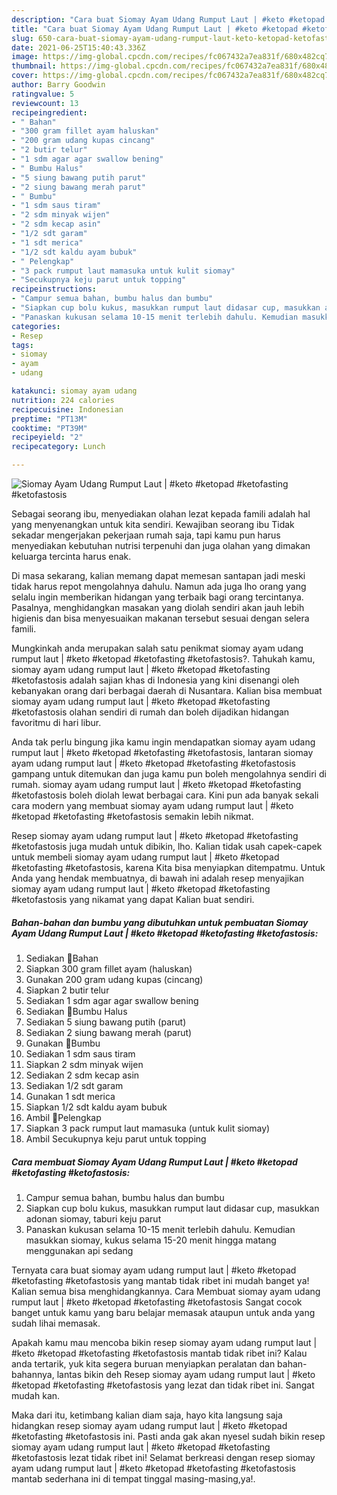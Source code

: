 ```yaml
---
description: "Cara buat Siomay Ayam Udang Rumput Laut | #keto #ketopad #ketofasting #ketofastosis yang lezat dan Mudah Dibuat"
title: "Cara buat Siomay Ayam Udang Rumput Laut | #keto #ketopad #ketofasting #ketofastosis yang lezat dan Mudah Dibuat"
slug: 650-cara-buat-siomay-ayam-udang-rumput-laut-keto-ketopad-ketofasting-ketofastosis-yang-lezat-dan-mudah-dibuat
date: 2021-06-25T15:40:43.336Z
image: https://img-global.cpcdn.com/recipes/fc067432a7ea831f/680x482cq70/siomay-ayam-udang-rumput-laut-keto-ketopad-ketofasting-ketofastosis-foto-resep-utama.jpg
thumbnail: https://img-global.cpcdn.com/recipes/fc067432a7ea831f/680x482cq70/siomay-ayam-udang-rumput-laut-keto-ketopad-ketofasting-ketofastosis-foto-resep-utama.jpg
cover: https://img-global.cpcdn.com/recipes/fc067432a7ea831f/680x482cq70/siomay-ayam-udang-rumput-laut-keto-ketopad-ketofasting-ketofastosis-foto-resep-utama.jpg
author: Barry Goodwin
ratingvalue: 5
reviewcount: 13
recipeingredient:
- " Bahan"
- "300 gram fillet ayam haluskan"
- "200 gram udang kupas cincang"
- "2 butir telur"
- "1 sdm agar agar swallow bening"
- " Bumbu Halus"
- "5 siung bawang putih parut"
- "2 siung bawang merah parut"
- " Bumbu"
- "1 sdm saus tiram"
- "2 sdm minyak wijen"
- "2 sdm kecap asin"
- "1/2 sdt garam"
- "1 sdt merica"
- "1/2 sdt kaldu ayam bubuk"
- " Pelengkap"
- "3 pack rumput laut mamasuka untuk kulit siomay"
- "Secukupnya keju parut untuk topping"
recipeinstructions:
- "Campur semua bahan, bumbu halus dan bumbu"
- "Siapkan cup bolu kukus, masukkan rumput laut didasar cup, masukkan adonan siomay, taburi keju parut"
- "Panaskan kukusan selama 10-15 menit terlebih dahulu. Kemudian masukkan siomay, kukus selama 15-20 menit hingga matang menggunakan api sedang"
categories:
- Resep
tags:
- siomay
- ayam
- udang

katakunci: siomay ayam udang 
nutrition: 224 calories
recipecuisine: Indonesian
preptime: "PT13M"
cooktime: "PT39M"
recipeyield: "2"
recipecategory: Lunch

---
```



![Siomay Ayam Udang Rumput Laut | #keto #ketopad #ketofasting #ketofastosis](https://img-global.cpcdn.com/recipes/fc067432a7ea831f/680x482cq70/siomay-ayam-udang-rumput-laut-keto-ketopad-ketofasting-ketofastosis-foto-resep-utama.jpg)

Sebagai seorang ibu, menyediakan olahan lezat kepada famili adalah hal yang menyenangkan untuk kita sendiri. Kewajiban seorang ibu Tidak sekadar mengerjakan pekerjaan rumah saja, tapi kamu pun harus menyediakan kebutuhan nutrisi terpenuhi dan juga olahan yang dimakan keluarga tercinta harus enak.

Di masa  sekarang, kalian memang dapat memesan santapan jadi meski tidak harus repot mengolahnya dahulu. Namun ada juga lho orang yang selalu ingin memberikan hidangan yang terbaik bagi orang tercintanya. Pasalnya, menghidangkan masakan yang diolah sendiri akan jauh lebih higienis dan bisa menyesuaikan makanan tersebut sesuai dengan selera famili. 



Mungkinkah anda merupakan salah satu penikmat siomay ayam udang rumput laut | #keto #ketopad #ketofasting #ketofastosis?. Tahukah kamu, siomay ayam udang rumput laut | #keto #ketopad #ketofasting #ketofastosis adalah sajian khas di Indonesia yang kini disenangi oleh kebanyakan orang dari berbagai daerah di Nusantara. Kalian bisa membuat siomay ayam udang rumput laut | #keto #ketopad #ketofasting #ketofastosis olahan sendiri di rumah dan boleh dijadikan hidangan favoritmu di hari libur.

Anda tak perlu bingung jika kamu ingin mendapatkan siomay ayam udang rumput laut | #keto #ketopad #ketofasting #ketofastosis, lantaran siomay ayam udang rumput laut | #keto #ketopad #ketofasting #ketofastosis gampang untuk ditemukan dan juga kamu pun boleh mengolahnya sendiri di rumah. siomay ayam udang rumput laut | #keto #ketopad #ketofasting #ketofastosis boleh diolah lewat berbagai cara. Kini pun ada banyak sekali cara modern yang membuat siomay ayam udang rumput laut | #keto #ketopad #ketofasting #ketofastosis semakin lebih nikmat.

Resep siomay ayam udang rumput laut | #keto #ketopad #ketofasting #ketofastosis juga mudah untuk dibikin, lho. Kalian tidak usah capek-capek untuk membeli siomay ayam udang rumput laut | #keto #ketopad #ketofasting #ketofastosis, karena Kita bisa menyiapkan ditempatmu. Untuk Anda yang hendak membuatnya, di bawah ini adalah resep menyajikan siomay ayam udang rumput laut | #keto #ketopad #ketofasting #ketofastosis yang nikamat yang dapat Kalian buat sendiri.

<!--inarticleads1-->

##### Bahan-bahan dan bumbu yang dibutuhkan untuk pembuatan Siomay Ayam Udang Rumput Laut | #keto #ketopad #ketofasting #ketofastosis:

1. Sediakan  🍃Bahan
1. Siapkan 300 gram fillet ayam (haluskan)
1. Gunakan 200 gram udang kupas (cincang)
1. Siapkan 2 butir telur
1. Sediakan 1 sdm agar agar swallow bening
1. Sediakan  🍃Bumbu Halus
1. Sediakan 5 siung bawang putih (parut)
1. Sediakan 2 siung bawang merah (parut)
1. Gunakan  🍃Bumbu
1. Sediakan 1 sdm saus tiram
1. Siapkan 2 sdm minyak wijen
1. Sediakan 2 sdm kecap asin
1. Sediakan 1/2 sdt garam
1. Gunakan 1 sdt merica
1. Siapkan 1/2 sdt kaldu ayam bubuk
1. Ambil  🍃Pelengkap
1. Siapkan 3 pack rumput laut mamasuka (untuk kulit siomay)
1. Ambil Secukupnya keju parut untuk topping




<!--inarticleads2-->

##### Cara membuat Siomay Ayam Udang Rumput Laut | #keto #ketopad #ketofasting #ketofastosis:

1. Campur semua bahan, bumbu halus dan bumbu
1. Siapkan cup bolu kukus, masukkan rumput laut didasar cup, masukkan adonan siomay, taburi keju parut
1. Panaskan kukusan selama 10-15 menit terlebih dahulu. Kemudian masukkan siomay, kukus selama 15-20 menit hingga matang menggunakan api sedang




Ternyata cara buat siomay ayam udang rumput laut | #keto #ketopad #ketofasting #ketofastosis yang mantab tidak ribet ini mudah banget ya! Kalian semua bisa menghidangkannya. Cara Membuat siomay ayam udang rumput laut | #keto #ketopad #ketofasting #ketofastosis Sangat cocok banget untuk kamu yang baru belajar memasak ataupun untuk anda yang sudah lihai memasak.

Apakah kamu mau mencoba bikin resep siomay ayam udang rumput laut | #keto #ketopad #ketofasting #ketofastosis mantab tidak ribet ini? Kalau anda tertarik, yuk kita segera buruan menyiapkan peralatan dan bahan-bahannya, lantas bikin deh Resep siomay ayam udang rumput laut | #keto #ketopad #ketofasting #ketofastosis yang lezat dan tidak ribet ini. Sangat mudah kan. 

Maka dari itu, ketimbang kalian diam saja, hayo kita langsung saja hidangkan resep siomay ayam udang rumput laut | #keto #ketopad #ketofasting #ketofastosis ini. Pasti anda gak akan nyesel sudah bikin resep siomay ayam udang rumput laut | #keto #ketopad #ketofasting #ketofastosis lezat tidak ribet ini! Selamat berkreasi dengan resep siomay ayam udang rumput laut | #keto #ketopad #ketofasting #ketofastosis mantab sederhana ini di tempat tinggal masing-masing,ya!.

